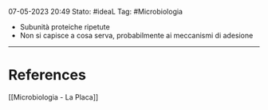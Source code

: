 07-05-2023 20:49
Stato: #ideaL
Tag: #Microbiologia 

- Subunità proteiche ripetute
- Non si capisce a cosa serva, probabilmente ai meccanismi di adesione 

---
# References
[[Microbiologia - La Placa]]